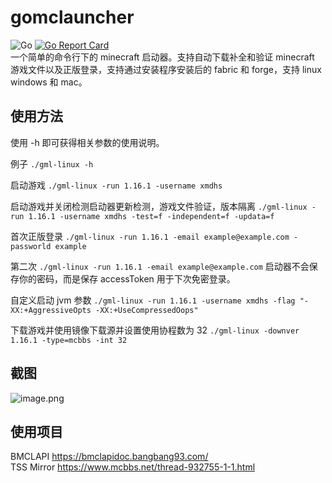 # gomclauncher
![Go](https://github.com/xmdhs/gomclauncher/workflows/Go/badge.svg) [![Go Report Card](https://goreportcard.com/badge/github.com/xmdhs/gomclauncher)](https://goreportcard.com/report/github.com/xmdhs/gomclauncher)  
一个简单的命令行下的 minecraft 启动器。支持自动下载补全和验证 minecraft 游戏文件以及正版登录，支持通过安装程序安装后的 fabric 和 forge，支持 linux windows 和 mac。

## 使用方法
使用 -h 即可获得相关参数的使用说明。

例子 `./gml-linux -h`

启动游戏 `./gml-linux -run 1.16.1 -username xmdhs`

启动游戏并关闭检测启动器更新检测，游戏文件验证，版本隔离 `./gml-linux -run 1.16.1 -username xmdhs -test=f -independent=f -updata=f`

首次正版登录 `./gml-linux -run 1.16.1 -email example@example.com -passworld example`

第二次 `./gml-linux -run 1.16.1 -email example@example.com` 启动器不会保存你的密码，而是保存 accessToken 用于下次免密登录。

自定义启动 jvm 参数 `./gml-linux -run 1.16.1 -username xmdhs -flag "-XX:+AggressiveOpts -XX:+UseCompressedOops"`

下载游戏并使用镜像下载源并设置使用协程数为 32 `./gml-linux -downver 1.16.1 -type=mcbbs -int 32`

## 截图
![image.png](https://i.loli.net/2020/07/02/E7ZcBCGfo1v46kI.png)

## 使用项目
BMCLAPI https://bmclapidoc.bangbang93.com/  
TSS Mirror https://www.mcbbs.net/thread-932755-1-1.html 
